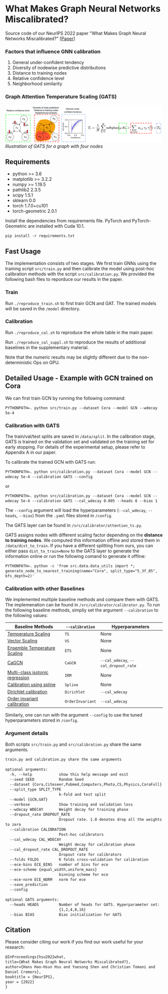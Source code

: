 # What Makes Graph Neural Networks Miscalibrated?

Source code of our NeurIPS 2022 paper "What Makes Graph Neural Networks Miscalibrated?" [[Paper](http://arxiv.org/abs/2210.06391)]

### Factors that influence GNN calibration
1. General under-confident tendency
2. Diversity of nodewise predictive distributions
3. Distance to training nodes
4. Relative confidence level
5. Neighborhood similarity

### Graph Attention Temperature Scaling (GATS)
![alt text](https://github.com/hans66hsu/GATS/blob/main/figure/GATS_new.png?raw=true)
*Illustration of GATS for a graph with four nodes*

## Requirements

* python >= 3.6
* matplotlib >= 3.2.2
* numpy >= 1.19.5
* pathlib2 2.3.5
* scipy 1.5.1
* sklearn 0.0
* torch 1.7.0+cu101
* torch-geometric 2.0.1

Install the dependencies from requirements file. PyTorch and PyTorch-Geometric are installed with Cuda 10.1.

```
pip install -r requirements.txt
```

## Fast Usage

The implementation consists of two stages. We first train GNNs using the training script `src/train.py` and then calibrate the model using post-hoc calibration methods with the script `src/calibration.py`. We provided the following bash files to reporduce our results in the paper.

### Train

Run `./reproduce_train.sh` to first train GCN and GAT. The trained models will be saved in the `/model` directory.

### Calibration

Run `./reproduce_cal.sh` to reproduce the whole table in the main paper.

Run `./reproduce_cal_suppl.sh` to reproduce the results of additional baselines in the supplementary material.

Note that the numeric results may be slightly different due to the non-deterministic Ops on GPU.

## Detailed Usage - Example with GCN trained on Cora

We can first train GCN by running the following command:

```
PYTHONPATH=. python src/train.py --dataset Cora --model GCN --wdecay 5e-4
```

### Calibration with GATS

The train/val/test splits are saved in `/data/split`. In the calibration stage, GATS is trained on the validation set and validated on the training set for early stopping. For details of the experimental setup, please refer to Appendix A in our paper.

To calibrate the trained GCN with GATS run:

```
PYTHONPATH=. python src/calibration.py --dataset Cora --model GCN --wdecay 5e-4 --calibration GATS --config
```

or

```
PYTHONPATH=. python src/calibration.py --dataset Cora --model GCN --wdecay 5e-4 --calibration GATS --cal_wdecay 0.005 --heads 8 --bias 1
```

The `--config` argument will load the hyperparameters (`--cal_wdecay`, `--heads`, `--bias`) from the `.yaml` files stored in `/config`.

The GATS layer can be found in `/src/calibrator/attention_ts.py`. 

GATS assigns nodes with different scaling factor depending on the **distance to training nodes**. We computed this information offline and stored them in `/data/dist_to_train`. If you have a different splitting from ours, you can either pass `dist_to_train=None` to the GATS layer to generate the information online or run the following comand to generate it offline:

```
PYTHONPATH=. python -c 'from src.data.data_utils import *; generate_node_to_nearest_training(name="Cora", split_type="5_3f_85", bfs_depth=2)'
```

### Calibration with other Baselines

We implemented multiple baseline methods and compare them with GATS. The implemenation can be found in `/src/calibrator/calibrator.py`. To run the following baseline methods, simpliy set the argument `--calibration` to the following values:

| Baseline Methods  |`--calibration` | Hyperparameters|
| ------------- | ------------- | ------------- |
| [Temperature Scaling](https://arxiv.org/pdf/1706.04599.pdf) | `TS`  | None |
| [Vector Scaling](https://arxiv.org/pdf/1706.04599.pdf)  | `VS`  | None |
| [Ensemble Temperature Scaling](http://proceedings.mlr.press/v119/zhang20k/zhang20k.pdf)  | `ETS`  | None |
| [CaGCN](https://arxiv.org/pdf/2109.14285.pdf) |`CaGCN`| `--cal_wdecay`, `--cal_dropout_rate` |
| [Multi-class isotonic regression](http://proceedings.mlr.press/v119/zhang20k/zhang20k.pdf) |`IRM`| None |
| [Calibration using spline](https://arxiv.org/pdf/2006.12800.pdf) |`Spline`| None |
| [Dirichlet calibration](https://arxiv.org/pdf/1910.12656.pdf) |`Dirichlet`| `--cal_wdecay` |
| [Order invariant calibration](https://arxiv.org/pdf/2003.06820.pdf) |`OrderInvariant`| `--cal_wdecay` |

Similarly, one can run with the argument `--config` to use the tuned hyperparameters stored in `/config`.

### Argument details

Both scripts `src/train.py` and `src/calibration.py` share the same arguments.

```
train.py and calibration.py share the same arguments

optional arguments:
  -h, --help            show this help message and exit
  --seed SEED           Random Seed
  --dataset {Cora,Citeseer,Pubmed,Computers,Photo,CS,Physics,CoraFull}
  --split_type SPLIT_TYPE
                        k-fold and test split
  --model {GCN,GAT}
  --verbose             Show training and validation loss
  --wdecay WDECAY       Weight decay for training phase
  --dropout_rate DROPOUT_RATE
                        Dropout rate. 1.0 denotes drop all the weights to zero
  --calibration CALIBRATION
                        Post-hoc calibrators
  --cal_wdecay CAL_WDECAY
                        Weight decay for calibration phase
  --cal_dropout_rate CAL_DROPOUT_RATE
                        Dropout rate for calibrators
  --folds FOLDS         K folds cross-validation for calibration
  --ece-bins ECE_BINS   number of bins for ece
  --ece-scheme {equal_width,uniform_mass}
                        binning scheme for ece
  --ece-norm ECE_NORM   norm for ece
  --save_prediction
  --config

optional GATS arguments:
  --heads HEADS         Number of heads for GATS. Hyperparameter set:
                        {1,2,4,8,16}
  --bias BIAS           Bias initialization for GATS

```

## Citation

Please consider citing our work if you find our work useful for your research:

```
@InProceedings{hsu2022what,
title={What Makes Graph Neural Networks Miscalibrated?},
author={Hans Hao-Hsun Hsu and Yuesong Shen and Christian Tomani and Daniel Cremers},
booktitle = {NeurIPS},
year = {2022}
}
```
